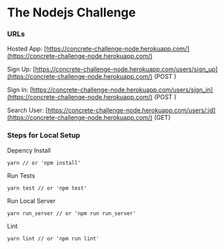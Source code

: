 # The Nodejs Challenge

### URLs
Hosted App: [https://concrete-challenge-node.herokuapp.com/](https://concrete-challenge-node.herokuapp.com/)

Sign Up: [https://concrete-challenge-node.herokuapp.com/users/sign_up](https://concrete-challenge-node.herokuapp.com/) (POST )

Sign In:  [https://concrete-challenge-node.herokuapp.com/users/sign_in](https://concrete-challenge-node.herokuapp.com/) (POST )

Search User: [https://concrete-challenge-node.herokuapp.com/users/:id](https://concrete-challenge-node.herokuapp.com/) (GET)


### Steps for Local Setup
Depency Install

    yarn // or 'npm install'

Run Tests

    yarn test // or 'npm test'

Run Local Server

    yarn run_server // or 'npm run run_server'

Lint

    yarn lint // or 'npm run lint'
